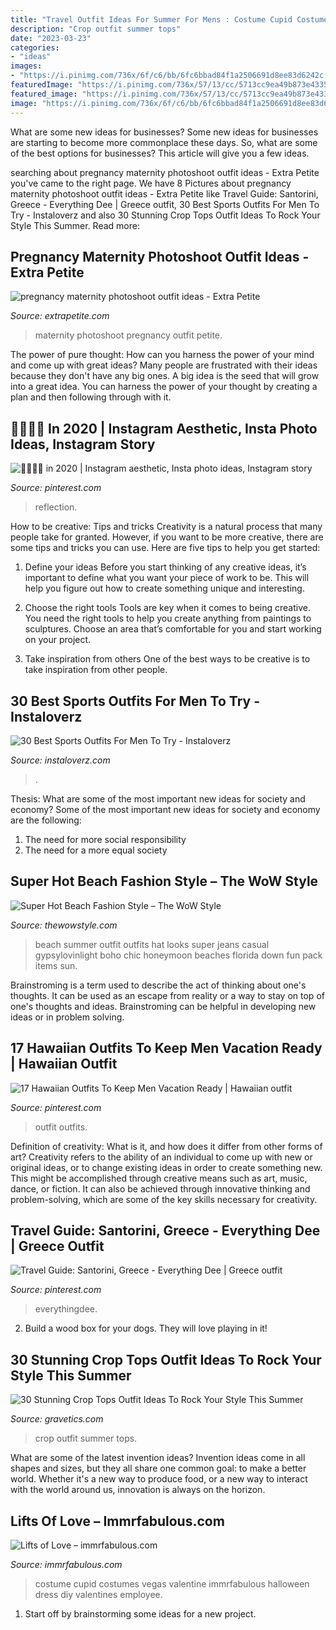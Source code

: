 ```yaml
---
title: "Travel Outfit Ideas For Summer For Mens : Costume Cupid Costumes Vegas Valentine Immrfabulous Halloween Dress Diy Valentines Employee"
description: "Crop outfit summer tops"
date: "2023-03-23"
categories:
- "ideas"
images:
- "https://i.pinimg.com/736x/6f/c6/bb/6fc6bbad84f1a2506691d8ee83d6242c.jpg"
featuredImage: "https://i.pinimg.com/736x/57/13/cc/5713cc9ea49b873e4335aa373eeffbc5.jpg"
featured_image: "https://i.pinimg.com/736x/57/13/cc/5713cc9ea49b873e4335aa373eeffbc5.jpg"
image: "https://i.pinimg.com/736x/6f/c6/bb/6fc6bbad84f1a2506691d8ee83d6242c.jpg"
---
```



What are some new ideas for businesses?
Some new ideas for businesses are starting to become more commonplace these days.  So, what are some of the best options for businesses? This article will give you a few ideas.

	

		
searching about pregnancy maternity photoshoot outfit ideas - Extra Petite you've came to the right page. We have 8 Pictures about pregnancy maternity photoshoot outfit ideas - Extra Petite like Travel Guide: Santorini, Greece - Everything Dee | Greece outfit, 30 Best Sports Outfits For Men To Try - Instaloverz and also 30 Stunning Crop Tops Outfit Ideas To Rock Your Style This Summer. Read more:
		
    
## Pregnancy Maternity Photoshoot Outfit Ideas - Extra Petite

<img loading=lazy src="https://www.extrapetite.com/wp-content/uploads/2018/07/Lace_Luce1805182-96-edited-e1532565673702.jpg" onerror="this.onerror=null;this.src='https://tse4.mm.bing.net/th?id=OIP.nhPV_JgMX59wXDyk21gXgQHaLG&amp;pid=15.1';" alt="pregnancy maternity photoshoot outfit ideas - Extra Petite">

_Source: extrapetite.com_

>maternity photoshoot pregnancy outfit petite. 

	

The power of pure thought: How can you harness the power of your mind and come up with great ideas?
Many people are frustrated with their ideas because they don't have any big ones. A big idea is the seed that will grow into a great idea. You can harness the power of your thought by creating a plan and then following through with it.

    
## 💌👼🏻🏹 In 2020 | Instagram Aesthetic, Insta Photo Ideas, Instagram Story

<img loading=lazy src="https://i.pinimg.com/736x/6f/c6/bb/6fc6bbad84f1a2506691d8ee83d6242c.jpg" onerror="this.onerror=null;this.src='https://tse1.mm.bing.net/th?id=OIP.5Lx_5Hvt5p4dsdI43SFHqgHaNL&amp;pid=15.1';" alt="💌👼🏻🏹 in 2020 | Instagram aesthetic, Insta photo ideas, Instagram story">

_Source: pinterest.com_

>reflection. 

	

How to be creative: Tips and tricks
Creativity is a natural process that many people take for granted. However, if you want to be more creative, there are some tips and tricks you can use. Here are five tips to help you get started:
1. Define your ideas
Before you start thinking of any creative ideas, it’s important to define what you want your piece of work to be. This will help you figure out how to create something unique and interesting.

2. Choose the right tools
Tools are key when it comes to being creative. You need the right tools to help you create anything from paintings to sculptures. Choose an area that’s comfortable for you and start working on your project.
3. Take inspiration from others
One of the best ways to be creative is to take inspiration from other people.

    
## 30 Best Sports Outfits For Men To Try - Instaloverz

<img loading=lazy src="https://instaloverz.com/wp-content/uploads/2017/04/19.-Sports-Menswear.jpg" onerror="this.onerror=null;this.src='https://tse1.mm.bing.net/th?id=OIP.WfGJlRcjxkabiDjhKl0oPwHaLq&amp;pid=15.1';" alt="30 Best Sports Outfits For Men To Try - Instaloverz">

_Source: instaloverz.com_

>. 

	

Thesis: What are some of the most important new ideas for society and economy?
Some of the most important new ideas for society and economy are the following: 
1. The need for more social responsibility 
2. The need for a more equal society 

    
## Super Hot Beach Fashion Style – The WoW Style

<img loading=lazy src="http://thewowstyle.com/wp-content/uploads/2014/10/Cute-beach-outfit.jpg" onerror="this.onerror=null;this.src='https://tse2.mm.bing.net/th?id=OIP.xK26bpgRQfvQasB57xrdvAHaLH&amp;pid=15.1';" alt="Super Hot Beach Fashion Style – The WoW Style">

_Source: thewowstyle.com_

>beach summer outfit outfits hat looks super jeans casual gypsylovinlight boho chic honeymoon beaches florida down fun pack items sun. 

	

Brainstroming is a term used to describe the act of thinking about one's thoughts. It can be used as an escape from reality or a way to stay on top of one's thoughts and ideas. Brainstroming can be helpful in developing new ideas or in problem solving.

    
## 17 Hawaiian Outfits To Keep Men Vacation Ready | Hawaiian Outfit

<img loading=lazy src="https://i.pinimg.com/736x/69/ef/4d/69ef4db8536671b64d84e7173ccc9358.jpg" onerror="this.onerror=null;this.src='https://tse4.mm.bing.net/th?id=OIP.mOQHwFIlIhmNH_aykvl1qQHaQ9&amp;pid=15.1';" alt="17 Hawaiian Outfits To Keep Men Vacation Ready | Hawaiian outfit">

_Source: pinterest.com_

>outfit outfits. 

	

Definition of creativity: What is it, and how does it differ from other forms of art?
Creativity refers to the ability of an individual to come up with new or original ideas, or to change existing ideas in order to create something new. This might be accomplished through creative means such as art, music, dance, or fiction. It can also be achieved through innovative thinking and problem-solving, which are some of the key skills necessary for creativity.

    
## Travel Guide: Santorini, Greece - Everything Dee | Greece Outfit

<img loading=lazy src="https://i.pinimg.com/736x/57/13/cc/5713cc9ea49b873e4335aa373eeffbc5.jpg" onerror="this.onerror=null;this.src='https://tse3.mm.bing.net/th?id=OIP.SiwOUdP_w7RgHxXyKQEX7wHaJ3&amp;pid=15.1';" alt="Travel Guide: Santorini, Greece - Everything Dee | Greece outfit">

_Source: pinterest.com_

>everythingdee. 

	

2. Build a wood box for your dogs. They will love playing in it!

    
## 30 Stunning Crop Tops Outfit Ideas To Rock Your Style This Summer

<img loading=lazy src="https://www.gravetics.com/wp-content/uploads/2017/01/Crop-Top-Outfit-Ideas33.jpg" onerror="this.onerror=null;this.src='https://tse1.mm.bing.net/th?id=OIP.ZtfXcWHw-4RhVKMnszXkugHaLF&amp;pid=15.1';" alt="30 Stunning Crop Tops Outfit Ideas To Rock Your Style This Summer">

_Source: gravetics.com_

>crop outfit summer tops. 

	

What are some of the latest invention ideas?
Invention ideas come in all shapes and sizes, but they all share one common goal: to make a better world. Whether it's a new way to produce food, or a new way to interact with the world around us, innovation is always on the horizon.

    
## Lifts Of Love – Immrfabulous.com

<img loading=lazy src="http://immrfabulous.com/wp-content/uploads/2013/01/cupid-costume.jpg" onerror="this.onerror=null;this.src='https://tse1.mm.bing.net/th?id=OIP.YVoIsSYYaphwNvWBNA876gHaJ4&amp;pid=15.1';" alt="Lifts of Love – immrfabulous.com">

_Source: immrfabulous.com_

>costume cupid costumes vegas valentine immrfabulous halloween dress diy valentines employee. 

	

1. Start off by brainstorming some ideas for a new project.

